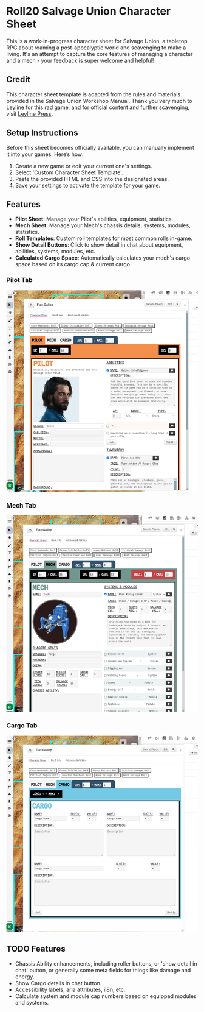 # Roll20 Salvage Union Character Sheet

This is a work-in-progress character sheet for Salvage Union, a tabletop RPG about roaming a post-apocalyptic world and scavenging to make a living. It's an attempt to capture the core features of managing a character and a mech - your feedback is super welcome and helpful!

## Credit
This character sheet template is adapted from the rules and materials provided in the Salvage Union Workshop Manual. Thank you very much to Leyline for this rad game, and for official content and further scavenging, visit [Leyline Press](https://leyline.press/).

## Setup Instructions
Before this sheet becomes officially available, you can manually implement it into your games. Here’s how:

1. Create a new game or edit your current one's settings.
2. Select 'Custom Character Sheet Template'.
3. Paste the provided HTML and CSS into the designated areas.
4. Save your settings to activate the template for your game.

## Features

- **Pilot Sheet**: Manage your Pilot's abilities, equipment, statistics.
- **Mech Sheet**: Manage your Mech's chassis details, systems, modules, statistics.
- **Roll Templates**: Custom roll templates for most common rolls in-game.
- **Show Detail Buttons**: Click to show detail in chat about equipment, abilities, systems, modules, etc.
- **Calculated Cargo Space**: Automatically calculates your mech's cargo space based on its cargo cap & current cargo.


### Pilot Tab
![Pilot Tab](/preview_images/pilot-tab.png)

### Mech Tab
![Mech Tab](/preview_images/mech-tab.png)

### Cargo Tab
![Cargo Tab](/preview_images/cargo-tab.png)

## TODO Features

- Chassis Ability enhancements, including roller buttons, or 'show detail in chat' button, or generally some meta fields for things like damage and energy.
- Show Cargo details in chat button.
- Accessibility labels, aria attributes, il8n, etc.
- Calculate system and module cap numbers based on equipped modules and systems.
